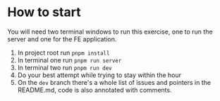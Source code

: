 # How to start

You will need two terminal windows to run this exercise, one to run the server and one for the FE application.

1. In project root run `pnpm install`
2. In terminal one run `pnpm run server`
3. In terminal two run `pnpm run dev`
4. Do your best attempt while trying to stay within the hour
5. On the `dev` branch there's a whole list of issues and pointers in the README.md, code is also annotated with comments.

